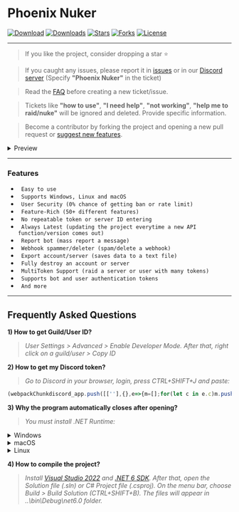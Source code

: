 # Phoenix Nuker

[![Download](https://img.shields.io/badge/Download-Now-Green?style=for-the-badge)](https://github.com/extatent/Phoenix-Nuker/releases/download/Release/Phoenix.zip)
[![Downloads](https://img.shields.io/github/downloads/extatent/Phoenix-Nuker/total?label=Downloads&style=for-the-badge)](https://github.com/extatent/Phoenix-Nuker/releases/tag/Release)
[![Stars](https://img.shields.io/github/stars/extatent/Phoenix-Nuker?label=Stars&style=for-the-badge)](https://github.com/extatent/Phoenix-Nuker/stargazers)
[![Forks](https://img.shields.io/github/forks/extatent/Phoenix-Nuker?label=Forks&style=for-the-badge)](https://github.com/extatent/Phoenix-Nuker/network/members)
[![License](https://img.shields.io/github/license/extatent/Phoenix-Nuker?style=for-the-badge)](https://github.com/extatent/Phoenix-Nuker/blob/main/LICENSE)

---

> If you like the project, consider dropping a star ⭐
  
> If you caught any issues, please report it in [issues](https://github.com/extatent/Phoenix-Nuker/issues) or in our [Discord server](https://dsc.gg/extatent) (Specify **"Phoenix Nuker"** in the ticket)

> Read the [FAQ](#frequently-asked-questions) before creating a new ticket/issue.

> Tickets like **"how to use"**, **"I need help"**, **"not working"**, **"help me to raid/nuke"** will be ignored and deleted. Provide specific information.

> Become a contributor by forking the project and opening a new pull request or [suggest new features](https://dsc.gg/extatent).

<details>
<summary>Preview</summary>
<img src="https://i.imgur.com/ErtvoWa.png" alt="png">
  
<img src="https://i.imgur.com/9R8VGMF.png" alt="png">
  
<img src="https://i.imgur.com/AwLIpFZ.png" alt="png">

<img src="https://i.imgur.com/CMdrjbL.png" alt="png">

<img src="https://i.imgur.com/XY6FvCm.png" alt="png">
</details>

---

### Features

* ` Easy to use`
* ` Supports Windows, Linux and macOS`
* ` User Security (0% chance of getting ban or rate limit)`
* ` Feature-Rich (50+ different features)`
* ` No repeatable token or server ID entering`
* ` Always Latest (updating the project everytime a new API function/version comes out)`
* ` Report bot (mass report a message)`
* ` Webhook spammer/deleter (spam/delete a webhook)`
* ` Export account/server (saves data to a text file)`
* ` Fully destroy an account or server`
* ` MultiToken Support (raid a server or user with many tokens)`
* ` Supports bot and user authentication tokens`
* ` And more`

---

## Frequently Asked Questions

**1) How to get Guild/User ID?**
> *User Settings > Advanced > Enable Developer Mode. After that, right click on a guild/user > Copy ID*

**2) How to get my Discord token?**
> *Go to Discord in your browser, login, press CTRL+SHIFT+J and paste:*
```javascript
(webpackChunkdiscord_app.push([[''],{},e=>{m=[];for(let c in e.c)m.push(e.c[c])}]),m).find(m=>m?.exports?.default?.getToken!==void 0).exports.default.getToken()
```

**3) Why the program automatically closes after opening?**
> *You must install .NET Runtime:*
<details>
<summary>Windows</summary>

* [Download x64](https://dotnet.microsoft.com/en-us/download/dotnet/thank-you/runtime-6.0.8-windows-x64-installer)
* [Download x86](https://dotnet.microsoft.com/en-us/download/dotnet/thank-you/runtime-6.0.8-windows-x86-installer)
* [Download Arm64](https://dotnet.microsoft.com/en-us/download/dotnet/thank-you/runtime-6.0.8-windows-arm64-installer)

</details>
<details>
<summary>macOS</summary>

* [Download x64](https://dotnet.microsoft.com/en-us/download/dotnet/thank-you/runtime-6.0.8-macos-x64-installer)
* [Download Arm64](https://dotnet.microsoft.com/en-us/download/dotnet/thank-you/runtime-6.0.8-macos-arm64-installer)

</details>
<details>
<summary>Linux</summary>

* [Install .NET on Linux](https://docs.microsoft.com/dotnet/core/install/linux?WT.mc_id=dotnet-35129-website)

</details>

**4) How to compile the project?**
> *Install [Visual Studio 2022](https://visualstudio.microsoft.com/) and [.NET 6 SDK](https://dotnet.microsoft.com/en-us/download/dotnet/6.0). After that, open the Solution file (.sln) or C# Project file (.csproj). On the menu bar, choose Build > Build Solution (CTRL+SHIFT+B). The files will appear in ..\bin\Debug\net6.0 folder.*
